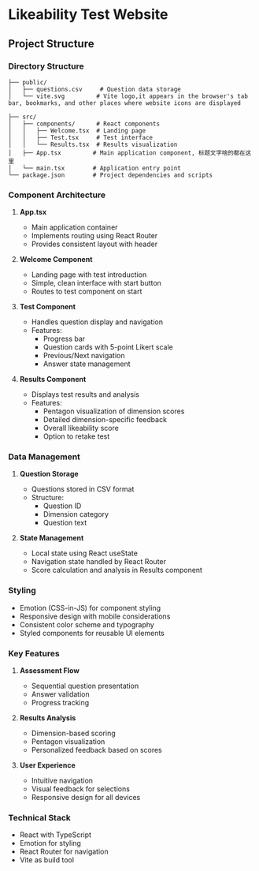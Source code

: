 # Likeability Test Website

## Project Structure

### Directory Structure
```
├── public/
│   ├── questions.csv     # Question data storage
│   └── vite.svg         # Vite logo,it appears in the browser's tab bar, bookmarks, and other places where website icons are displayed

├── src/
│   ├── components/      # React components
│   │   ├── Welcome.tsx  # Landing page
│   │   ├── Test.tsx     # Test interface
│   │   └── Results.tsx  # Results visualization
│   ├── App.tsx         # Main application component, 标题文字啥的都在这里
│   └── main.tsx        # Application entry point
└── package.json        # Project dependencies and scripts
```

### Component Architecture

1. **App.tsx**
   - Main application container
   - Implements routing using React Router
   - Provides consistent layout with header

2. **Welcome Component**
   - Landing page with test introduction
   - Simple, clean interface with start button
   - Routes to test component on start

3. **Test Component**
   - Handles question display and navigation
   - Features:
     - Progress bar
     - Question cards with 5-point Likert scale
     - Previous/Next navigation
     - Answer state management

4. **Results Component**
   - Displays test results and analysis
   - Features:
     - Pentagon visualization of dimension scores
     - Detailed dimension-specific feedback
     - Overall likeability score
     - Option to retake test

### Data Management

1. **Question Storage**
   - Questions stored in CSV format
   - Structure:
     - Question ID
     - Dimension category
     - Question text

2. **State Management**
   - Local state using React useState
   - Navigation state handled by React Router
   - Score calculation and analysis in Results component

### Styling

- Emotion (CSS-in-JS) for component styling
- Responsive design with mobile considerations
- Consistent color scheme and typography
- Styled components for reusable UI elements

### Key Features

1. **Assessment Flow**
   - Sequential question presentation
   - Answer validation
   - Progress tracking

2. **Results Analysis**
   - Dimension-based scoring
   - Pentagon visualization
   - Personalized feedback based on scores

3. **User Experience**
   - Intuitive navigation
   - Visual feedback for selections
   - Responsive design for all devices

### Technical Stack

- React with TypeScript
- Emotion for styling
- React Router for navigation
- Vite as build tool
